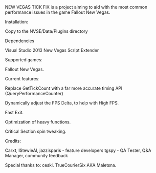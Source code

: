 NEW  VEGAS TICK FIX is a project aiming to aid with the most common performance issues in the game Fallout New Vegas.

Installation:

Copy to the NVSE/Data/Plugins directory




Dependencies

Visual Studio 2013
New Vegas Script Extender


Supported games:

Fallout New Vegas.


Current features:


Replace GetTickCount with a far more accurate timing API (QueryPerformanceCounter)

Dynamically adjust the FPS Delta, to help with High FPS.

Fast Exit.

Optimization of heavy functions.

Critical Section spin tweaking.



Credits:

Carxt, lStewieAl, jazzisparis - feature developers
tgspy - QA Tester, Q&A Manager, community feedback


Special thanks to:
ceski.
TrueCourierSix AKA Maletsna. 




